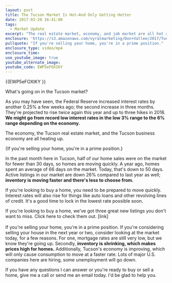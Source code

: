 ```yaml
---
layout: post
title: The Tucson Market Is Hot—And Only Getting Hotter
date: 2017-03-28 16:41:00
tags:
  - Market Update
excerpt: "The real estate market, economy, and job market are all hot and getting hotter here in Tucson. If you're thinking about buying or selling a home, you might want to act now. Here's why."
enclosure: 'https://s3.amazonaws.com/vyralmarketing/Don+Vallee/2017/Tucson+Real+Estate+Agent-+Mortgage+Interest+Rates+and+the+Tucson+Market.mp4'
pullquote: "If you're selling your home, you're in a prime position."
enclosure_type: video/mp4
enclosure_time:
use_youtube_image: true
youtube_alternate_image:
youtube_code: EWP5eFOXIKY
---
```



{{EWP5eFOXIKY }}

What's going on in the Tucson market?

As you may have seen, the Federal Reserve increased interest rates by another 0.25% a few weeks ago; the second increase in three months. They're projected to rise twice again this year and up to three hikes in 2018. **We might go from record low interest rates in the low 3% range to the 6% range depending on the economy.**

The economy, the Tucson real estate market, and the Tucson business economy are all heating up.&nbsp;

{If you're selling your home, you're in a prime position.}

In the past month here in Tucson, half of our home sales were on the market for fewer than 30 days, so homes are moving quickly. A year ago, homes spent an average of 66 days on the market. Today, that's down to 50 days. Active listings in our market are down 26% compared to last year as well; **inventory is moving faster and there's less to choose from.**&nbsp;

If you're looking to buy a home, you need to be prepared to move quickly. Interest rates will also rise for things like auto loans and other revolving lines of credit. It's a good time to lock in the lowest rate possible soon.&nbsp;

If you're looking to buy a home, we've got three great new listings you don't want to miss. Click here to check them out. [link]
<br>&nbsp;
<br>If you're selling your home, you're in a prime position. If you're considering selling your house in the next year or two, consider looking at the market today, for a few reasons. For one, mortgage rates are still very low, but we know they're going up. Secondly, **inventory is shrinking, which makes prices high for homes.** Additionally, Tucson's economy is improving, which will only cause consumption to move at a faster rate. Lots of major U.S. companies here are hiring, some unemployment will go down.&nbsp;

If you have any questions I can answer or you're ready to buy or sell a home, give me a call or send me an email today. I'd be glad to help you.